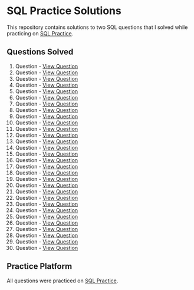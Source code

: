 # SQL Practice Solutions

This repository contains solutions to two SQL questions that I solved while practicing on [SQL Practice](https://www.sql-practice.com/).

## Questions Solved

1. Question  - [View Question](https://github.com/ShivamMahto2105/SQL-Practice/blob/main/1%20Ques.sql)
2. Question  - [View Question](https://github.com/ShivamMahto2105/SQL-Practice/blob/main/2%20Ques.sql)
3. Question  - [View Question](https://github.com/ShivamMahto2105/SQL-Practice/blob/main/3%20Ques.sql)
4. Question  - [View Question](https://github.com/ShivamMahto2105/SQL-Practice/blob/main/4%20Ques.sql)
5. Question  - [View Question](https://github.com/ShivamMahto2105/SQL-Practice/blob/main/5%20Ques.sql)
6. Question  - [View Question](https://github.com/ShivamMahto2105/SQL-Practice/blob/main/6%20Ques.sql)
7. Question  - [View Question](https://github.com/ShivamMahto2105/SQL-Practice/blob/main/7%20Ques.sql)
8. Question  - [View Question](https://github.com/ShivamMahto2105/SQL-Practice/blob/main/8%20Ques.sql)
9. Question  - [View Question](https://github.com/ShivamMahto2105/SQL-Practice/blob/main/9%20Ques.sql)
10. Question  - [View Question](https://github.com/ShivamMahto2105/SQL-Practice/blob/main/10%20Ques.sql)
11. Question  - [View Question](https://github.com/ShivamMahto2105/SQL-Practice/blob/main/11%20Ques.sql)
12. Question  - [View Question](https://github.com/ShivamMahto2105/SQL-Practice/blob/main/12%20Ques.sql)
13. Question  - [View Question](https://github.com/ShivamMahto2105/SQL-Practice/blob/main/13%20Ques.sql)
14. Question  - [View Question](https://github.com/ShivamMahto2105/SQL-Practice/blob/main/14%20Ques.sql)
15. Question  - [View Question](https://github.com/ShivamMahto2105/SQL-Practice/blob/main/15%20Ques.sql)
16. Question  - [View Question](https://github.com/ShivamMahto2105/SQL-Practice/blob/main/16%20Ques.sql)
17. Question  - [View Question](https://github.com/ShivamMahto2105/SQL-Practice/blob/main/17%20Ques.sql)
18. Question  - [View Question](https://github.com/ShivamMahto2105/SQL-Practice/blob/main/18%20Ques.sql)
19. Question  - [View Question](https://github.com/ShivamMahto2105/SQL-Practice/blob/main/19%20Ques.sql)
20. Question  - [View Question](https://github.com/ShivamMahto2105/SQL-Practice/blob/main/20%20Ques.sql)
21. Question  - [View Question](https://github.com/ShivamMahto2105/SQL-Practice/blob/main/21%20Ques.sql)
22. Question  - [View Question](https://github.com/ShivamMahto2105/SQL-Practice/blob/main/22%20Ques.sql)
23. Question  - [View Question](https://github.com/ShivamMahto2105/SQL-Practice/blob/main/23%20Ques.sql)
24. Question  - [View Question](https://github.com/ShivamMahto2105/SQL-Practice/blob/main/24%20Ques.sql)
25. Question  - [View Question](https://github.com/ShivamMahto2105/SQL-Practice/blob/main/25%20Ques.sql)
26. Question  - [View Question](https://github.com/ShivamMahto2105/SQL-Practice/blob/main/26%20Ques.sql)
27. Question  - [View Question](https://github.com/ShivamMahto2105/SQL-Practice/blob/main/27%20Ques.sql)
28. Question  - [View Question](https://github.com/ShivamMahto2105/SQL-Practice/blob/main/28%20Ques.sql)
29. Question  - [View Question](https://github.com/ShivamMahto2105/SQL-Practice/blob/main/29%20Ques.sql)
30. Question  - [View Question](https://github.com/ShivamMahto2105/SQL-Practice/blob/main/30%20Ques.sql)

## Practice Platform

All questions were practiced on [SQL Practice](https://www.sql-practice.com/).

